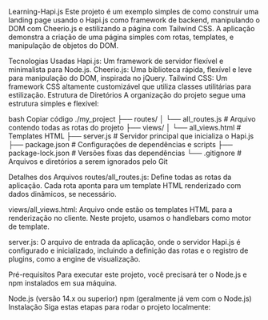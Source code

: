 Learning-Hapi.js
Este projeto é um exemplo simples de como construir uma landing page usando o Hapi.js como framework de backend, manipulando o DOM com Cheerio.js e estilizando a página com Tailwind CSS. A aplicação demonstra a criação de uma página simples com rotas, templates, e manipulação de objetos do DOM.

Tecnologias Usadas
Hapi.js: Um framework de servidor flexível e minimalista para Node.js.
Cheerio.js: Uma biblioteca rápida, flexível e leve para manipulação do DOM, inspirada no jQuery.
Tailwind CSS: Um framework CSS altamente customizável que utiliza classes utilitárias para estilização.
Estrutura de Diretórios
A organização do projeto segue uma estrutura simples e flexível:

bash
Copiar código
./my_project
  ├── routes/
  │   └── all_routes.js      # Arquivo contendo todas as rotas do projeto
  ├── views/
  │   └── all_views.html      # Templates HTML
  ├── server.js               # Servidor principal que inicializa o Hapi.js
  ├── package.json            # Configurações de dependências e scripts
  ├── package-lock.json       # Versões fixas das dependências
  └── .gitignore              # Arquivos e diretórios a serem ignorados pelo Git
  
Detalhes dos Arquivos
routes/all_routes.js: Define todas as rotas da aplicação. Cada rota aponta para um template HTML renderizado com dados dinâmicos, se necessário.

views/all_views.html: Arquivo onde estão os templates HTML para a renderização no cliente. Neste projeto, usamos o handlebars como motor de template.

server.js: O arquivo de entrada da aplicação, onde o servidor Hapi.js é configurado e inicializado, incluindo a definição das rotas e o registro de plugins, como a engine de visualização.

Pré-requisitos
Para executar este projeto, você precisará ter o Node.js e npm instalados em sua máquina.

Node.js (versão 14.x ou superior)
npm (geralmente já vem com o Node.js)
Instalação
Siga estas etapas para rodar o projeto localmente:


